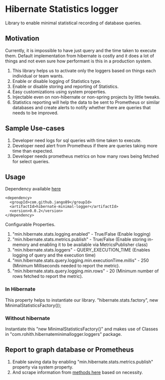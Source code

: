 # Hibernate Statistics logger

Library to enable minimal statistical recording of database queries.

## Motivation

Currently, it is impossible to have just query and the time taken to execute them.
Default implementation from hibernate is costly and it does a lot of things and not even sure how performant is this in a production system.

1. This library helps us to activate only the loggers based on things each individual or team wants.
2.  Enable or disable logging of Statistics type.
3. Enable or disable storing and reporting of Statistics.
4. Easy customizations using system properties.
5. Injectable even on non-hibernate or non-spring projects by little tweaks.
6. Statistics reporting will help the data to be sent to Prometheus or similar databases and create alerts to notify whether there are queries that needs to be improved.

## Sample Use-cases

1. Developer need logs for sql queries with time taken to execute.
2. Developer need alert from Prometheus if there are queries taking more time than expected.
3. Developer needs prometheus metrics on how many rows being fetched for select queries.

## Usage

Dependency available [here](https://mvnrepository.com/artifact/com.github.jango89/hibernate-minimal-logger)
```
<dependency>
  <groupId>com.github.jango89</groupId>
  <artifactId>hibernate-minimal-logger</artifactId>
  <version>0.0.2</version>
</dependency>
```

Configurable Properties.
1. "min.hibernate.stats.logging.enabled" - True/False (Enable logging)
2. "min.hibernate.stats.metrics.publish" - True/False (Enable storing in-memory and enabling it to be available via MetricsPublisher class)
3. "min.hibernate.stats.loggers" - QUERY_EXECUTION_TIME (Enables logging of query and the execution time)
4. "min.hibernate.stats.query.logging.min.executionTime.millis" - 250 (Minimum Milliseconds needed to report the metric).
5. "min.hibernate.stats.query.logging.min.rows" - 20 (Minimum number of rows fetched to report the metric).



### In Hibernate

This property helps to instantiate our library.
"hibernate.stats.factory", new MinimalStatisticsFactory());

### Without hibernate

Instantiate this "new MinimalStatisticsFactory()" and makes use of Classes in "com.rohith.hibernateminimallogger.loggers" package.

## Report to graph database or Prometheus

1. Enable saving data by enabling "min.hibernate.stats.metrics.publish" property via system property.
2. And scrape information from [methods here](https://github.com/jango89/hibernate-minimal-logger/blob/main/src/main/kotlin/com/rohith/hibernateminimallogger/metrics/MetricPublisher.kt) based on necessity.
